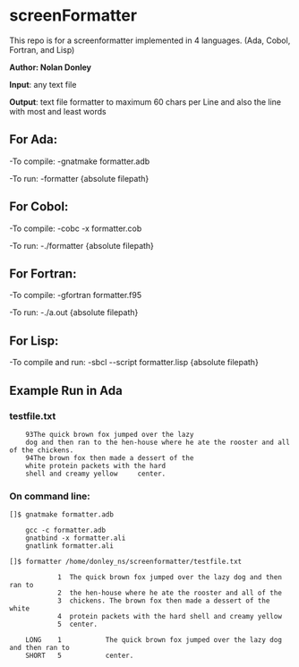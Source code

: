 # screenFormatter

This repo is for a screenformatter implemented in 4 languages. (Ada, Cobol, Fortran, and Lisp)

**Author: Nolan Donley**

**Input**: any text file

**Output**: text file formatter to maximum 60 chars per Line and also the line with most and least words

## For Ada:
-To compile:
-gnatmake formatter.adb

-To run:
-formatter {absolute filepath}

## For Cobol:
-To compile:
-cobc -x formatter.cob

-To run:
-./formatter {absolute filepath}

## For Fortran:
-To compile:
-gfortran formatter.f95

-To run:
-./a.out {absolute filepath}

## For Lisp:
-To compile and run:
-sbcl --script formatter.lisp {absolute filepath}



## Example Run in Ada

### testfile.txt

        93The quick brown fox jumped over the lazy
        dog and then ran to the hen-house where he ate the rooster and all of the chickens.
        94The brown fox then made a dessert of the
        white protein packets with the hard
        shell and creamy yellow     center.

### On command line:
`[]$ gnatmake formatter.adb`
        
        gcc -c formatter.adb
        gnatbind -x formatter.ali
        gnatlink formatter.ali

`[]$ formatter /home/donley_ns/screenformatter/testfile.txt`

                1  The quick brown fox jumped over the lazy dog and then ran to
                2  the hen-house where he ate the rooster and all of the
                3  chickens. The brown fox then made a dessert of the white
                4  protein packets with the hard shell and creamy yellow
                5  center.

        LONG    1           The quick brown fox jumped over the lazy dog and then ran to
        SHORT   5           center.  
